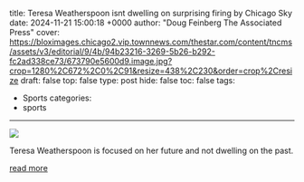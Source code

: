 title: Teresa Weatherspoon isnt dwelling on surprising firing by Chicago Sky
date: 2024-11-21 15:00:18 +0000
author: "Doug Feinberg The Associated Press"
cover: https://bloximages.chicago2.vip.townnews.com/thestar.com/content/tncms/assets/v3/editorial/9/4b/94b23216-3269-5b26-b292-fc2ad338ce73/673790e5600d9.image.jpg?crop=1280%2C672%2C0%2C91&resize=438%2C230&order=crop%2Cresize
draft: false
top: false
type: post
hide: false
toc: false
tags:
  - Sports
categories:
  - sports
---

![](https://bloximages.chicago2.vip.townnews.com/thestar.com/content/tncms/assets/v3/editorial/9/4b/94b23216-3269-5b26-b292-fc2ad338ce73/673790e5600d9.image.jpg?crop=1280%2C672%2C0%2C91&resize=438%2C230&order=crop%2Cresize)

Teresa Weatherspoon is focused on her future and not dwelling on the past.

[read more](https://www.thestar.com/sports/basketball/teresa-weatherspoon-isnt-dwelling-on-surprising-firing-by-chicago-sky/article_482e368e-a65e-56d0-9e97-650e3670c3ff.html)
